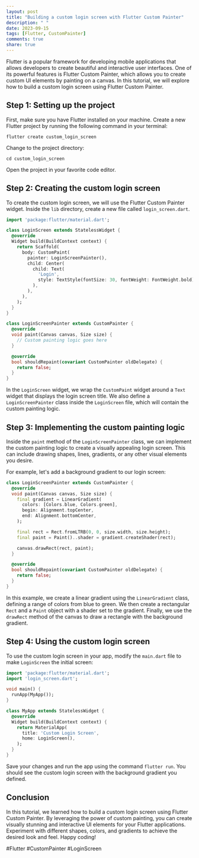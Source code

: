 ```yaml
---
layout: post
title: "Building a custom login screen with Flutter Custom Painter"
description: " "
date: 2023-09-15
tags: [Flutter, CustomPainter]
comments: true
share: true
---
```


Flutter is a popular framework for developing mobile applications that allows developers to create beautiful and interactive user interfaces. One of its powerful features is Flutter Custom Painter, which allows you to create custom UI elements by painting on a canvas. In this tutorial, we will explore how to build a custom login screen using Flutter Custom Painter.

## Step 1: Setting up the project

First, make sure you have Flutter installed on your machine. Create a new Flutter project by running the following command in your terminal:

```
flutter create custom_login_screen
```

Change to the project directory:

```
cd custom_login_screen
```

Open the project in your favorite code editor.

## Step 2: Creating the custom login screen

To create the custom login screen, we will use the Flutter Custom Painter widget. Inside the `lib` directory, create a new file called `login_screen.dart`.

```dart
import 'package:flutter/material.dart';

class LoginScreen extends StatelessWidget {
  @override
  Widget build(BuildContext context) {
    return Scaffold(
      body: CustomPaint(
        painter: LoginScreenPainter(),
        child: Center(
          child: Text(
            'Login',
            style: TextStyle(fontSize: 30, fontWeight: FontWeight.bold),
          ),
        ),
      ),
    );
  }
}

class LoginScreenPainter extends CustomPainter {
  @override
  void paint(Canvas canvas, Size size) {
    // Custom painting logic goes here
  }

  @override
  bool shouldRepaint(covariant CustomPainter oldDelegate) {
    return false;
  }
}
```

In the `LoginScreen` widget, we wrap the `CustomPaint` widget around a `Text` widget that displays the login screen title. We also define a `LoginScreenPainter` class inside the `LoginScreen` file, which will contain the custom painting logic.

## Step 3: Implementing the custom painting logic

Inside the `paint` method of the `LoginScreenPainter` class, we can implement the custom painting logic to create a visually appealing login screen. This can include drawing shapes, lines, gradients, or any other visual elements you desire.

For example, let's add a background gradient to our login screen:

```dart
class LoginScreenPainter extends CustomPainter {
  @override
  void paint(Canvas canvas, Size size) {
    final gradient = LinearGradient(
      colors: [Colors.blue, Colors.green],
      begin: Alignment.topCenter,
      end: Alignment.bottomCenter,
    );

    final rect = Rect.fromLTRB(0, 0, size.width, size.height);
    final paint = Paint()..shader = gradient.createShader(rect);

    canvas.drawRect(rect, paint);
  }

  @override
  bool shouldRepaint(covariant CustomPainter oldDelegate) {
    return false;
  }
}
```

In this example, we create a linear gradient using the `LinearGradient` class, defining a range of colors from blue to green. We then create a rectangular `Rect` and a `Paint` object with a shader set to the gradient. Finally, we use the `drawRect` method of the canvas to draw a rectangle with the background gradient.

## Step 4: Using the custom login screen

To use the custom login screen in your app, modify the `main.dart` file to make `LoginScreen` the initial screen:

```dart
import 'package:flutter/material.dart';
import 'login_screen.dart';

void main() {
  runApp(MyApp());
}

class MyApp extends StatelessWidget {
  @override
  Widget build(BuildContext context) {
    return MaterialApp(
      title: 'Custom Login Screen',
      home: LoginScreen(),
    );
  }
}
```

Save your changes and run the app using the command `flutter run`. You should see the custom login screen with the background gradient you defined.

## Conclusion

In this tutorial, we learned how to build a custom login screen using Flutter Custom Painter. By leveraging the power of custom painting, you can create visually stunning and interactive UI elements for your Flutter applications. Experiment with different shapes, colors, and gradients to achieve the desired look and feel. Happy coding!

#Flutter #CustomPainter #LoginScreen